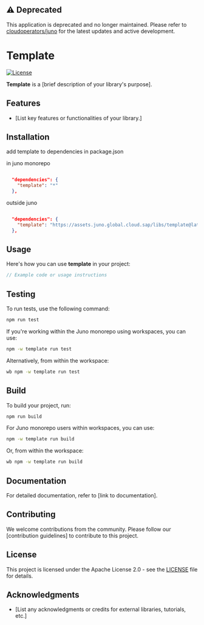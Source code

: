## ⚠️ Deprecated

This application is deprecated and no longer maintained. Please refer to [cloudoperators/juno](https://github.com/cloudoperators/juno) for the latest updates and active development.

# Template

[![License](https://img.shields.io/badge/License-Apache%202.0-blue.svg)](LICENSE)

**Template** is a [brief description of your library's purpose].

## Features

- [List key features or functionalities of your library.]

## Installation

add template to dependencies in package.json

in juno monorepo

```json

  "dependencies": {
    "template": "*"
  },

```

outside juno

```json

  "dependencies": {
    "template": "https://assets.juno.global.cloud.sap/libs/template@latest/package.tgz"
  },

```

## Usage

Here's how you can use **template** in your project:

```javascript
// Example code or usage instructions
```

## Testing

To run tests, use the following command:

```bash
npm run test
```

If you're working within the Juno monorepo using workspaces, you can use:

```bash
npm -w template run test
```

Alternatively, from within the workspace:

```bash
wb npm -w template run test
```

## Build

To build your project, run:

```bash
npm run build
```

For Juno monorepo users within workspaces, you can use:

```bash
npm -w template run build
```

Or, from within the workspace:

```bash
wb npm -w template run build
```

## Documentation

For detailed documentation, refer to [link to documentation].

## Contributing

We welcome contributions from the community. Please follow our [contribution guidelines] to contribute to this project.

## License

This project is licensed under the Apache License 2.0 - see the [LICENSE](LICENSE) file for details.

## Acknowledgments

- [List any acknowledgments or credits for external libraries, tutorials, etc.]
